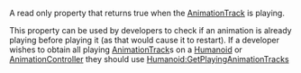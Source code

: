 A read only property that returns true when the [AnimationTrack](https://developer.roblox.com/en-us/api-reference/class/AnimationTrack) is playing.

This property can be used by developers to check if an animation is already playing before playing it (as that would cause it to restart). If a developer wishes to obtain all playing [AnimationTrack](https://developer.roblox.com/en-us/api-reference/class/AnimationTrack)s on a [Humanoid](https://developer.roblox.com/en-us/api-reference/class/Humanoid) or [AnimationController](https://developer.roblox.com/en-us/api-reference/class/AnimationController) they should use [Humanoid:GetPlayingAnimationTracks](https://developer.roblox.com/en-us/api-reference/function/Humanoid/GetPlayingAnimationTracks)